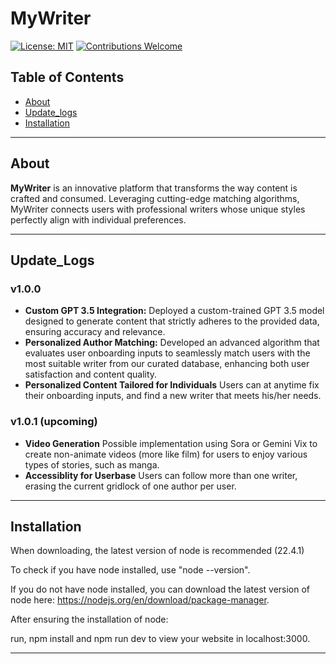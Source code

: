 # MyWriter

[![License: MIT](https://img.shields.io/badge/License-MIT-yellow.svg)](https://opensource.org/licenses/MIT)
[![Contributions Welcome](https://img.shields.io/badge/contributions-welcome-brightgreen.svg)](CONTRIBUTING.md)

## Table of Contents

- [About](#about)
- [Update_logs](#update_logs)
- [Installation](#installation)
---

## About

**MyWriter** is an innovative platform that transforms the way content is crafted and consumed. Leveraging cutting-edge matching algorithms, MyWriter connects users with professional writers whose unique styles perfectly align with individual preferences. 

---

## Update_Logs

### v1.0.0
- **Custom GPT 3.5 Integration:** Deployed a custom-trained GPT 3.5 model designed to generate content that strictly adheres to the provided data, ensuring accuracy and relevance.
- **Personalized Author Matching:** Developed an advanced algorithm that evaluates user onboarding inputs to seamlessly match users with the most suitable writer from our curated database, enhancing both user satisfaction and content quality.
- **Personalized Content Tailored for Individuals** Users can at anytime fix their onboarding inputs, and find a new writer that meets his/her needs.

### v1.0.1 (upcoming)
- **Video Generation** Possible implementation using Sora or Gemini Vix to create non-animate videos (more like film) for users to enjoy various types of stories, such as manga.
- **Accessiblity for Userbase** Users can follow more than one writer, erasing the current gridlock of one author per user.

---

## Installation

When downloading, the latest version of node is recommended (22.4.1) 

To check if you have node installed, use "node --version".

If you do not have node installed, you can download the latest version of node here: https://nodejs.org/en/download/package-manager.

After ensuring the installation of node:

run, npm install and npm run dev to view your website in localhost:3000.

---


